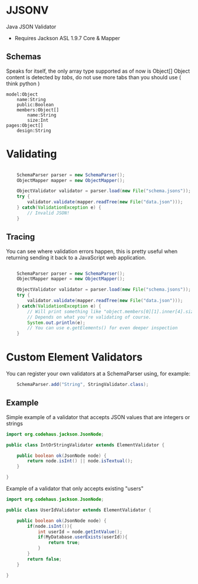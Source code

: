 JJSONV
======

Java JSON Validator
- Requires Jackson ASL 1.9.7 Core & Mapper

Schemas
-------
Speaks for itself, the only array type supported as of now is Object[]
Object content is detected by _tabs_, do not use more tabs than you should use ( think python )
```
model:Object
	name:String
	public:Boolean
	members:Object[]
		name:String
		size:Int
pages:Object[]
	design:String
```
Validating
==========
```java

	SchemaParser parser = new SchemaParser();
	ObjectMapper mapper = new ObjectMapper();

	ObjectValidator validator = parser.load(new File("schema.jsons"));
	try {
		validator.validate(mapper.readTree(new File("data.json")));
	} catch(ValidationException e) {
		// Invalid JSON!
	}

```
Tracing
-------
You can see where validation errors happen, this is pretty useful when returning sending it back to a JavaScript web application.
```java

	SchemaParser parser = new SchemaParser();
	ObjectMapper mapper = new ObjectMapper();

	ObjectValidator validator = parser.load(new File("schema.jsons"));
	try {
		validator.validate(mapper.readTree(new File("data.json")));
	} catch(ValidationException e) {
		// Will print something like "object.members[0][1].inner[4].size"
		// Depends on what you're validating of course.
		System.out.println(e);
		// You can use e.getElements() for even deeper inspection
	}


```
Custom Element Validators
=========================
You can register your own validators at a SchemaParser using, for example:
```java
	SchemaParser.add("String", StringValidator.class);
```
Example
-------
Simple example of a validator that accepts JSON values that are integers or strings
```java
import org.codehaus.jackson.JsonNode;

public class IntOrStringValidator extends ElementValidator {

	public boolean ok(JsonNode node) {
		return node.isInt() || node.isTextual();
	}

}
```
Example of a validator that only accepts existing "users"
```java
import org.codehaus.jackson.JsonNode;

public class UserIdValidator extends ElementValidator {

	public boolean ok(JsonNode node) {
		if(node.isInt()){
			int userId = node.getIntValue();
			if(MyDatabase.userExists(userId)){
				return true;
			}
		}
		return false;
	}

}
```
